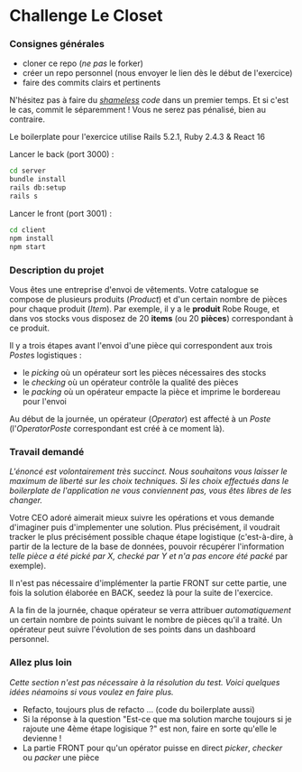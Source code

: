 # Challenge Le Closet

### Consignes générales

- cloner ce repo (_ne pas_ le forker)
- créer un repo personnel (nous envoyer le lien dès le début de l'exercice)
- faire des commits clairs et pertinents

N'hésitez pas à faire du _[shameless](https://blog.red-badger.com/2014/08/20/i-spent-3-days-with-sandi-metz-heres-what-i-learned) code_ dans un premier temps. Et si c'est le cas, commit le séparemment ! Vous ne serez pas pénalisé, bien au contraire.

Le boilerplate pour l'exercice utilise Rails 5.2.1, Ruby 2.4.3 & React 16

Lancer le back (port 3000) :

```bash
cd server
bundle install
rails db:setup
rails s
```

Lancer le front (port 3001) :

```bash
cd client
npm install
npm start
```

### Description du projet

Vous êtes une entreprise d'envoi de vêtements. Votre catalogue se compose de plusieurs produits (_Product_) et d'un certain nombre de pièces pour chaque produit (_Item_). Par exemple, il y a le **produit** Robe Rouge, et dans vos stocks vous disposez de 20 **items** (ou 20 **pièces**) correspondant à ce produit.

Il y a trois étapes avant l'envoi d'une pièce qui correspondent aux trois *Poste*s logistiques :

- le _picking_ où un opérateur sort les pièces nécessaires des stocks
- le _checking_ où un opérateur contrôle la qualité des pièces
- le _packing_ où un opérateur empacte la pièce et imprime le bordereau pour l'envoi

Au début de la journée, un opérateur (_Operator_) est affecté à un _Poste_ (l'_OperatorPoste_ correspondant est créé à ce moment là).

### Travail demandé

_L'énoncé est volontairement très succinct. Nous souhaitons vous laisser le maximum de liberté sur les choix techniques. Si les choix effectués dans le boilerplate de l'application ne vous conviennent pas, vous êtes libres de les changer._

Votre CEO adoré aimerait mieux suivre les opérations et vous demande d'imaginer puis d'implementer une solution.
Plus précisément, il voudrait tracker le plus précisément possible chaque étape logistique (c'est-à-dire, à partir de la lecture de la base de données, pouvoir récupérer l'information _telle pièce a été pické par X, checké par Y et n'a pas encore été packé_ par exemple).  

Il n'est pas nécessaire d'implémenter la partie FRONT sur cette partie, une fois la solution élaborée en BACK, seedez là pour la suite de l'exercice.  

A la fin de la journée, chaque opérateur se verra attribuer _automatiquement_ un certain nombre de points suivant le nombre de pièces qu'il a traité. Un opérateur peut suivre l'évolution de ses points dans un dashboard personnel.

### Allez plus loin

_Cette section n'est pas nécessaire à la résolution du test. Voici quelques idées néamoins si vous voulez en faire plus._

- Refacto, toujours plus de refacto ... (code du boilerplate aussi)
- Si la réponse à la question "Est-ce que ma solution marche toujours si je rajoute une 4ème étape logisique ?" est non, faire en sorte qu'elle le devienne !
- La partie FRONT pour qu'un opérator puisse en direct _picker_, _checker_ ou _packer_ une pièce
